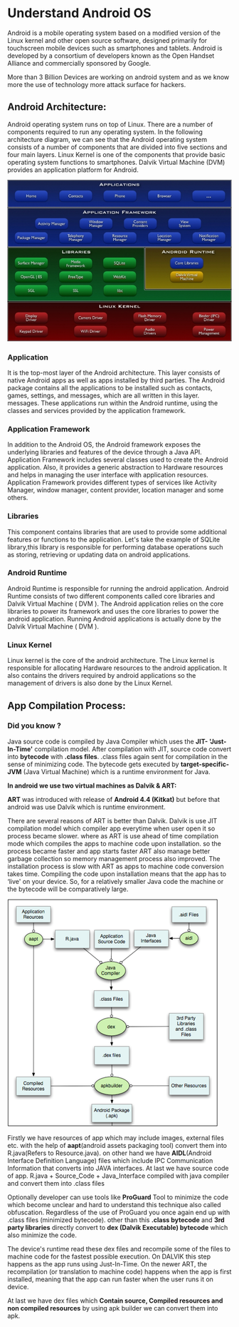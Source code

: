 # Understand Android OS

Android is a mobile operating system based on a modified version of the Linux kernel and other open source software, designed primarily for touchscreen mobile devices such as smartphones and tablets. Android is developed by a consortium of developers known as the Open Handset Alliance and commercially sponsored by Google.

More than 3 Billion Devices are working on android system and as we know more the use of technology more attack surface for hackers.&#x20;

## **Android Architecture:**

Android operating system runs on top of Linux. There are a number of components required to run any operating system. In the following architecture diagram, we can see that the Android operating system consists of a number of components that are divided into five sections and four main layers. Linux Kernel is one of the components that provide basic operating system functions to smartphones. Dalvik Virtual Machine (DVM) provides an application platform for Android.

![Android Architecture](../../.gitbook/assets/Architecture.jpg)

### **Application**

It is the top-most layer of the Android architecture. This layer consists of native Android apps as well as apps installed by third parties. The Android package contains all the applications to be installed such as contacts, games, settings, and messages, which are all written in this layer. messages. These applications run within the Android runtime, using the classes and services provided by the application framework.

### Application Framework

In addition to the Android OS, the Android framework exposes the underlying libraries and features of the device through a Java API. Application Framework includes several classes used to create the Android application. Also, it provides a generic abstraction to Hardware resources and helps in managing the user interface with application resources. Application Framework provides different types of services like Activity Manager, window manager, content provider, location manager and some others.

### **Libraries**

This component contains libraries that are used to provide some additional features or functions to the application. Let's take the example of SQLite library,this library is responsible for performing database operations such as storing, retrieving or updating data on android applications.

### Android Runtime

Android Runtime is responsible for running the android application. Android Runtime consists of two different components called core libraries and Dalvik Virtual Machine ( DVM ). The Android application relies on the core libraries to power its framework and uses the core libraries to power the android application. Running Android applications is actually done by the Dalvik Virtual Machine ( DVM ).

### Linux Kernel

Linux kernel is the core of the android architecture. The Linux kernel is responsible for allocating Hardware resources to the android application. It also contains the drivers required by android applications so the management of drivers is also done by the Linux Kernel.&#x20;

## **App Compilation Process:**

### Did you know ?

Java source code is compiled by Java Compiler which uses the **JIT- 'Just-In-Time'** compilation model. After compilation with JIT, source code convert into **bytecode** with **.class files**. .class files again sent for compilation in the sense of minimizing code. The bytecode gets executed by **target-specific-JVM** (Java Virtual Machine) which is a runtime environment for Java.

**In android we use two virtual machines as Dalvik & ART:**

**ART** was introduced with release of **Android 4.4 (Kitkat)** but before that android was use Dalvik which is runtime environment.

There are several reasons of ART is better than Dalvik. Dalvik is use JIT compilation model which compiler app everytime when user open it so process became slower. where as ART is use ahead of time compilation mode which compiles the apps to machine code upon installation. so the process became faster and app starts faster ART also manage better garbage collection so memory management process also improved. The installation process is slow with ART as apps to machine code conversion takes time. Compiling the code upon installation means that the app has to ‘live' on your device. So, for a relatively smaller Java code the machine or the bytecode will be comparatively large.

![App Compilation Process](<../../.gitbook/assets/image (40).png>)



Firstly we have resources of app which may include images, external files etc. with the help of **aapt**(android assets packaging tool) convert them into R.java(Refers to Resource.java). on other hand we have **AIDL**(Android Interface Definition Language) files which include IPC Communication Information that converts into JAVA interfaces. At last we have source code of app. R.java + Source\_Code + Java\_Interface compiled with java compiler and convert them into .class files

Optionally developer can use tools like **ProGuard** Tool to minimize the code which become unclear and hard to understand this technique also called obfuscation. Regardless of the use of ProGuard you once again end up with .class files (minimized bytecode). other than this **.class bytecode** and **3rd party libraries** directly convert to **dex (Dalvik Executable) bytecode** which also minimize the code.

The device's runtime read these dex files and recompile some of the files to machine code for the fastest possible execution. On DALVIK this step happens as the app runs using Just-In-Time. On the newer ART, the recompilation (or translation to machine code) happens when the app is first installed, meaning that the app can run faster when the user runs it on device.

At last we have dex files which **Contain source, Compiled resources and non compiled resources** by using apk builder we can convert them into apk.
